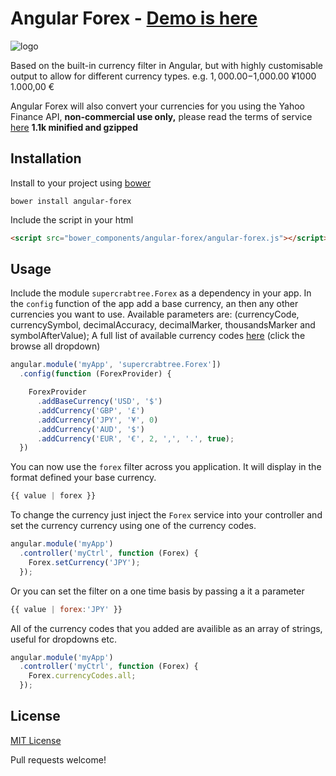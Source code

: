 # Angular Forex - [Demo is here](http://supercrabtree.github.io/angular-forex)
![logo](http://i59.tinypic.com/sywoyr.jpg)

Based on the built-in currency filter in Angular, but with highly customisable output to allow for different currency types. e.g.
$1,000.00
-$1,000.00
¥1000
1.000,00 €

Angular Forex will also convert your currencies for you using the Yahoo Finance API, **non-commercial use only,** please read the terms of service [here](http://info.yahoo.com/guidelines/us/yahoo/ydn/ydn-3955.html)
**1.1k minified and gzipped**


## Installation

Install to your project using [bower](http://bower.io/)

```shell
bower install angular-forex
```

Include the script in your html

```html
<script src="bower_components/angular-forex/angular-forex.js"></script>
```


## Usage

Include the module `supercrabtree.Forex` as a dependency in your app.
In the `config` function of the app add a base currency, an then any other currencies you want to use.
Available parameters are: (currencyCode, currencySymbol, decimalAccuracy, decimalMarker, thousandsMarker and symbolAfterValue);
A full list of available currency codes [here](http://au.finance.yahoo.com/currencies/converter/) (click the browse all dropdown)

```javascript
angular.module('myApp', 'supercrabtree.Forex'])
  .config(function (ForexProvider) {

    ForexProvider
      .addBaseCurrency('USD', '$')
      .addCurrency('GBP', '£')
      .addCurrency('JPY', '¥', 0)
      .addCurrency('AUD', '$')
      .addCurrency('EUR', '€', 2, ',', '.', true);
  })
```
You can now use the `forex` filter across you application. It will display in the format defined your base currency.
```javascript
{{ value | forex }}
```
To change the currency just inject the `Forex` service into your controller and set the currency currency using one of the currency codes.
```javascript
angular.module('myApp')
  .controller('myCtrl', function (Forex) {
    Forex.setCurrency('JPY');
  });
```
Or you can set the filter on a one time basis by passing a it a parameter
```javascript
{{ value | forex:'JPY' }}
```
All of the currency codes that you added are availible as an array of strings, useful for dropdowns etc.
```javascript
angular.module('myApp')
  .controller('myCtrl', function (Forex) {
    Forex.currencyCodes.all;
  });
```
## License
[MIT License](http://opensource.org/licenses/MIT)

Pull requests welcome!
